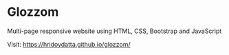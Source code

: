 # Glozzom
Multi-page responsive website using HTML, CSS, Bootstrap and JavaScript

Visit: https://hridoydatta.github.io/glozzom/
